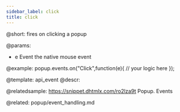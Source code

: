 ```yaml
---
sidebar_label: click
title: click
---          
```


@short:
fires on clicking a popup

@params:
- e						Event			the native mouse event


@example:
popup.events.on("Click",function(e){
    // your logic here
});


@template: api_event
@descr:

@relatedsample: 
https://snippet.dhtmlx.com/ro2lza9t	Popup. Events

@related: popup/event_handling.md